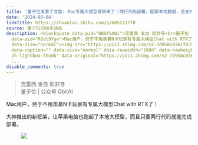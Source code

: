 ```yaml
---
title: '量子位发表了文章: Mac专属大模型框架来了！两行代码部署，能聊本地数据，还支持中文'
date: '2024-03-04'
linkTitle: https://zhuanlan.zhihu.com/p/685211770
source: 量子位的知乎动态
description: <blockquote data-pid="0BGfbAWi">克雷西 发自 凹非寺<br>量子位 | 公众号 QbitAI</blockquote><p
  data-pid="RGdt9Yqw">Mac用户，终于不用羡慕N卡玩家有专属大模型Chat with RTX了！</p><p data-pid="iVyz1_UR">大神推出的新框架，让苹果电脑也跑起了本地大模型，而且只要两行代码就能完成部署。</p><figure
  data-size="normal"><img src="https://pic1.zhimg.com/v2-7d958c0361f8359d6b198140ec62b200_1440w.jpg"
  data-caption="" data-size="normal" data-rawwidth="1080" data-rawheight="227" class="origin_image
  zh-lightbox-thumb" data-original="https://pic1.zhimg.com/v2-7d958c0361f8359d6b198140ec62b200_r.jpg"
  ...
disable_comments: true
---
```

<blockquote data-pid="0BGfbAWi">克雷西 发自 凹非寺<br>量子位 | 公众号 QbitAI</blockquote><p data-pid="RGdt9Yqw">Mac用户，终于不用羡慕N卡玩家有专属大模型Chat with RTX了！</p><p data-pid="iVyz1_UR">大神推出的新框架，让苹果电脑也跑起了本地大模型，而且只要两行代码就能完成部署。</p><figure data-size="normal"><img src="https://pic1.zhimg.com/v2-7d958c0361f8359d6b198140ec62b200_1440w.jpg" data-caption="" data-size="normal" data-rawwidth="1080" data-rawheight="227" class="origin_image zh-lightbox-thumb" data-original="https://pic1.zhimg.com/v2-7d958c0361f8359d6b198140ec62b200_r.jpg" ...